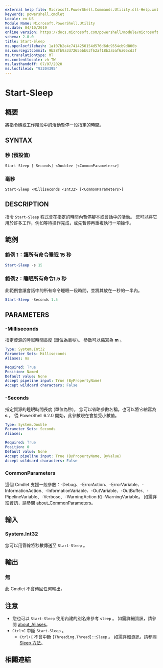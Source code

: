 ```yaml
---
external help file: Microsoft.PowerShell.Commands.Utility.dll-Help.xml
keywords: powershell,cmdlet
Locale: en-US
Module Name: Microsoft.PowerShell.Utility
ms.date: 04/10/2019
online version: https://docs.microsoft.com/powershell/module/microsoft.powershell.utility/start-sleep?view=powershell-6&WT.mc_id=ps-gethelp
schema: 2.0.0
title: Start-Sleep
ms.openlocfilehash: 1a107b2e4c7414250154d576d6dc9554cb9d800b
ms.sourcegitcommit: 9b28fb9a3d72655bb63f62af18b3a5af6a05cd3f
ms.translationtype: MT
ms.contentlocale: zh-TW
ms.lasthandoff: 07/07/2020
ms.locfileid: "93204395"
---
```

# Start-Sleep

## 概要
將指令碼或工作階段中的活動暫停一段指定的時間。

## SYNTAX

### 秒 (預設值)

```
Start-Sleep [-Seconds] <Double> [<CommonParameters>]
```

### 毫秒

```
Start-Sleep -Milliseconds <Int32> [<CommonParameters>]
```

## DESCRIPTION

指令 `Start-Sleep` 程式會在指定的時間內暫停腳本或會話中的活動。 您可以將它用於許多工作，例如等待操作完成，或先暫停再重複執行一項操作。

## 範例

### 範例 1︰讓所有命令睡眠 15 秒

```powershell
Start-Sleep -s 15
```

### 範例2：睡眠所有命令1.5 秒

此範例會讓會話中的所有命令睡眠一段時間，並將其放在一秒的一半內。

```powershell
Start-Sleep -Seconds 1.5
```

## PARAMETERS

### -Milliseconds

指定資源的睡眠時間長度 (單位為毫秒)。 參數可以縮寫為 **m** 。

```yaml
Type: System.Int32
Parameter Sets: Milliseconds
Aliases: ms

Required: True
Position: Named
Default value: None
Accept pipeline input: True (ByPropertyName)
Accept wildcard characters: False
```

### -Seconds

指定資源的睡眠時間長度 (單位為秒)。 您可以省略參數名稱，也可以將它縮寫為 **s** 。 從 PowerShell 6.2.0 開始，此參數現在會接受小數值。

```yaml
Type: System.Double
Parameter Sets: Seconds
Aliases:

Required: True
Position: 0
Default value: None
Accept pipeline input: True (ByPropertyName, ByValue)
Accept wildcard characters: False
```

### CommonParameters

這個 Cmdlet 支援一般參數：-Debug、-ErrorAction、-ErrorVariable、-InformationAction、-InformationVariable、-OutVariable、-OutBuffer、-PipelineVariable、-Verbose、-WarningAction 和 -WarningVariable。 如需詳細資訊，請參閱 [about_CommonParameters](../Microsoft.PowerShell.Core/About/about_CommonParameters.md)。

## 輸入

### System.Int32

您可以用管線將秒數傳送至 `Start-Sleep` 。

## 輸出

### 無

此 Cmdlet 不會傳回任何輸出。

## 注意

- 您也可以 `Start-Sleep` 使用內建的別名來參考 `sleep` 。 如需詳細資訊，請參閱 [about_Aliases](../Microsoft.PowerShell.Core/About/about_Aliases.md)。
- `Ctrl+C` 中斷 `Start-Sleep` 。
  - `Ctrl+C` 不會中斷 `[Threading.Thread]::Sleep` 。 如需詳細資訊，請參閱 [Sleep 方法](/dotnet/api/system.threading.thread.sleep)。

## 相關連結
